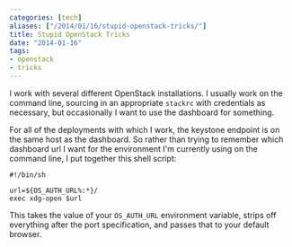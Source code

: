 ```yaml
---
categories: [tech]
aliases: ["/2014/01/16/stupid-openstack-tricks/"]
title: Stupid OpenStack Tricks
date: "2014-01-16"
tags:
- openstack
- tricks
---
```


I work with several different OpenStack installations.  I usually work
on the command line, sourcing in an appropriate `stackrc` with
credentials as necessary, but occasionally I want to use the dashboard
for something.

For all of the deployments with which I work, the keystone endpoint is
on the same host as the dashboard.  So rather than trying to remember
which dashboard url I want for the environment I'm currently using on
the command line, I put together this shell script:

    #!/bin/sh

    url=${OS_AUTH_URL%:*}/
    exec xdg-open $url

This takes the value of your `OS_AUTH_URL` environment variable,
strips off everything after the port specification, and passes that to
your default browser.

